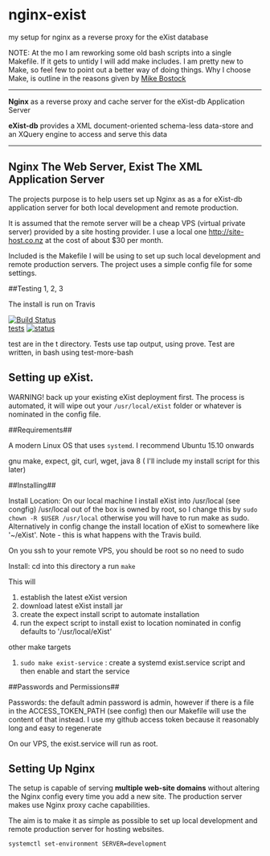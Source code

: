 # nginx-exist
my setup for nginx as a reverse proxy for the  eXist database

NOTE: At the mo I am reworking some old bash scripts into a single Makefile.
If it gets to untidy I will add make includes. I am pretty new to Make, so feel
few to point out a better way of doing things.  Why I choose Make, is outline in
the reasons given by [Mike Bostock](http://bost.ocks.org/mike/make/)

---------------------------------------------------------------------------------

**Nginx** as a reverse proxy and cache server for the eXist-db Application
Server

**eXist-db** provides a XML document-oriented schema-less data-store and an
XQuery engine to access and serve this data

-------------------------------------------------------------------------------

Nginx The Web Server, Exist The XML Application Server
------------------------------------------------------

The projects purpose is to help users set up Nginx as as a for eXist-db
application server for both local development and remote production.

It is assumed that the remote server will be a cheap VPS (virtual private
server) provided by a  site hosting provider. I use a local one
<http://site-host.co.nz> at the cost of about $30 per month.

Included is the Makefile I will be using to set up such local development
and remote production servers. The project uses a simple config file for some
settings.

##Testing 1, 2, 3

The install is run on Travis

[![Build Status](https://travis-ci.org/grantmacken/nginx-exist.svg?branch=master)](https://travis-ci.org/grantmacken/nginx-exist)
<br/>[tests](https://travis-ci.org/grantmacken/nginx-exist)
 [![status](https://travis-ci.org/grantmacken/nginx-exist.svg)](
 https://travis-ci.org/grantmacken/nginx-exist )

test are in the t directory. Tests use tap output, using  prove.
Test are written, in bash using test-more-bash 

Setting up eXist.
-----------------

WARNING!
back up your existing eXist deployment first.
The process is automated, it will wipe out your  `/usr/local/eXist` folder or
whatever is nominated in the config file.

##Requirements##

A modern Linux OS that uses `systemd`. I recommend  Ubuntu  15.10 onwards

gnu make, expect, git, curl, wget, java 8 ( I'll include my install script for this later)

##Installing##

 Install Location: On our local machine I install eXist into /usr/local (see congfig)
 /usr/local out of the box is owned by root, so I change this by `sudo chown -R $USER /usr/local`
 otherwise you will have to run make as sudo. Alternatively in config change the install location
 of eXist to somewhere like '~/eXist'.
Note - this is what happens with the Travis build.

 On you ssh to your  remote VPS, you should be root so no need to sudo

Install: cd into this directory a run `make`

This will

1. establish the latest eXist version
2. download latest eXist install jar
3. create the expect install script to automate installation
4. run the expect script to install exist to location nominated in config
   defaults to '/usr/local/eXist'

other make targets

1. `sudo make exist-service` :  create a systemd exist.service script and then enable and start the service

##Passwords and Permissions##

Passwords: the default admin password is admin, however if there is a file in the ACCESS_TOKEN_PATH (see config) then our Makefile will use the content of that instead. I use my github access token because it reasonably long and easy to regenerate

On our VPS, the exist.service will run as root.

Setting Up Nginx
----------------

The setup is capable of serving **multiple web-site domains** without altering the Nginx config every time you
add a new site. The production server makes use Nginx proxy cache capabilities.

The aim is to make it as simple as possible to set up local development and
remote production server for hosting websites.

`systemctl set-environment SERVER=development`
